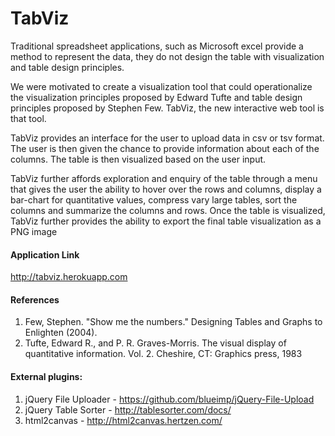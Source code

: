TabViz
======

Traditional spreadsheet applications, such as Microsoft excel provide a method to represent the data, they do not design the table with visualization and table design principles.

We were motivated to create a visualization tool that could operationalize the visualization principles proposed by Edward Tufte and table design principles proposed by Stephen Few. TabViz, the new interactive web tool is that tool.

TabViz provides an interface for the user to upload data in csv or tsv format. The user is then given the chance to provide information about each of the columns. The table is then visualized based on the user input.

TabViz further affords exploration and enquiry of the table through a menu that gives the user the ability to hover over the rows and columns, display a bar-chart for quantitative values, compress vary large tables, sort the columns and summarize the columns and rows. Once the table is visualized, TabViz further provides the ability to export the final table visualization as a PNG image

#### Application Link
http://tabviz.herokuapp.com

#### References
1. Few, Stephen. "Show me the numbers." Designing Tables and Graphs to Enlighten (2004).
1. Tufte, Edward R., and P. R. Graves-Morris. The visual display of quantitative information. Vol. 2. Cheshire, CT: Graphics press, 1983

#### External plugins:
1. jQuery File Uploader - https://github.com/blueimp/jQuery-File-Upload
1. jQuery Table Sorter - http://tablesorter.com/docs/
1. html2canvas - http://html2canvas.hertzen.com/

